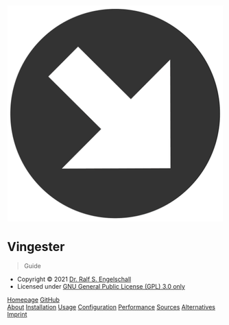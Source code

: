 
![icon](_media/icon.png)

# Vingester

> Guide

- Copyright &copy; 2021 [Dr. Ralf S. Engelschall](mailto:rse@engelschall.com)
- Licensed under [GNU General Public License (GPL) 3.0 only](https://spdx.org/licenses/GPL-3.0-only)

[Homepage](https://vingester.app/)
[GitHub](https://github.com/rse/vingester/)
<br/>
[About](/about)
[Installation](/install)
[Usage](/usage)
[Configuration](/configuration)
[Performance](/performance)
[Sources](/sources)
[Alternatives](/alternatives)
[Imprint](/imprint)

